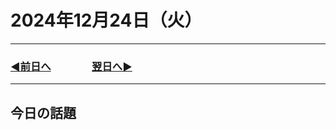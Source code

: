 # 2024年12月24日（火）

---

### [◀️前日へ](https://github.com/yuasys/chatty-journal/blob/main/2024/12/2024-12-23.md)&emsp;&emsp;&emsp;&emsp;[翌日へ▶️](https://github.com/yuasys/chatty-journal/blob/main/2024/12/2024-12-25.md)

---

## 今日の話題
